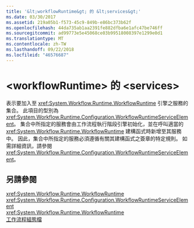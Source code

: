 ```yaml
---
title: '&lt;workflowRuntime&gt; 的 &lt;services&gt;'
ms.date: 03/30/2017
ms.assetid: 219a05b1-f573-45c9-849b-e86bc373b62f
ms.openlocfilehash: 44da735ab1aa2391fe882dfba6e1afc47be746ff
ms.sourcegitcommit: ad99773e5e45068ce03b99518008397e1299e0d1
ms.translationtype: MT
ms.contentlocale: zh-TW
ms.lasthandoff: 09/22/2018
ms.locfileid: "46576687"
---
```

# <a name="ltservicesgt-of-ltworkflowruntimegt"></a>&lt;workflowRuntime&gt; 的 &lt;services&gt;
表示要加入至 <xref:System.Workflow.Runtime.WorkflowRuntime> 引擎之服務的集合。 此項目的型別為 <xref:System.Workflow.Runtime.Configuration.WorkflowRuntimeServiceElement>。  集合中所指定的服務會由工作流程執行階段引擎初始化，並在呼叫適當的 <xref:System.Workflow.Runtime.WorkflowRuntime> 建構函式時新增至其服務中。 因此，集合中所指定的服務必須遵循有關其建構函式之簽章的特定規則。 如需詳細資訊，請參閱 <xref:System.Workflow.Runtime.Configuration.WorkflowRuntimeServiceElement>。  
  
## <a name="see-also"></a>另請參閱  
 <xref:System.Workflow.Runtime.WorkflowRuntime>  
 <xref:System.Workflow.Runtime.Configuration.WorkflowRuntimeServiceElement>  
 <xref:System.Workflow.Runtime.WorkflowRuntime>  
 [工作流程組態檔](https://docs.microsoft.com/previous-versions/dotnet/netframework-3.5/ms732240(v=vs.90))
